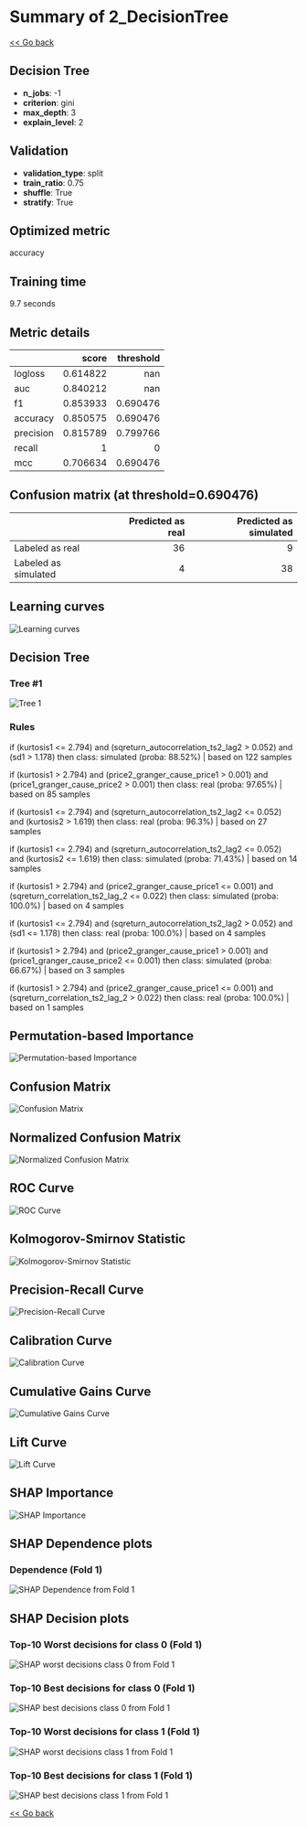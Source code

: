 # Summary of 2_DecisionTree

[<< Go back](../README.md)


## Decision Tree
- **n_jobs**: -1
- **criterion**: gini
- **max_depth**: 3
- **explain_level**: 2

## Validation
 - **validation_type**: split
 - **train_ratio**: 0.75
 - **shuffle**: True
 - **stratify**: True

## Optimized metric
accuracy

## Training time

9.7 seconds

## Metric details
|           |    score |   threshold |
|:----------|---------:|------------:|
| logloss   | 0.614822 |  nan        |
| auc       | 0.840212 |  nan        |
| f1        | 0.853933 |    0.690476 |
| accuracy  | 0.850575 |    0.690476 |
| precision | 0.815789 |    0.799766 |
| recall    | 1        |    0        |
| mcc       | 0.706634 |    0.690476 |


## Confusion matrix (at threshold=0.690476)
|                      |   Predicted as real |   Predicted as simulated |
|:---------------------|--------------------:|-------------------------:|
| Labeled as real      |                  36 |                        9 |
| Labeled as simulated |                   4 |                       38 |

## Learning curves
![Learning curves](learning_curves.png)

## Decision Tree 

### Tree #1
![Tree 1](learner_fold_0_tree.svg)

### Rules

if (kurtosis1 <= 2.794) and (sqreturn_autocorrelation_ts2_lag2 > 0.052) and (sd1 > 1.178) then class: simulated (proba: 88.52%) | based on 122 samples

if (kurtosis1 > 2.794) and (price2_granger_cause_price1 > 0.001) and (price1_granger_cause_price2 > 0.001) then class: real (proba: 97.65%) | based on 85 samples

if (kurtosis1 <= 2.794) and (sqreturn_autocorrelation_ts2_lag2 <= 0.052) and (kurtosis2 > 1.619) then class: real (proba: 96.3%) | based on 27 samples

if (kurtosis1 <= 2.794) and (sqreturn_autocorrelation_ts2_lag2 <= 0.052) and (kurtosis2 <= 1.619) then class: simulated (proba: 71.43%) | based on 14 samples

if (kurtosis1 > 2.794) and (price2_granger_cause_price1 <= 0.001) and (sqreturn_correlation_ts2_lag_2 <= 0.022) then class: simulated (proba: 100.0%) | based on 4 samples

if (kurtosis1 <= 2.794) and (sqreturn_autocorrelation_ts2_lag2 > 0.052) and (sd1 <= 1.178) then class: real (proba: 100.0%) | based on 4 samples

if (kurtosis1 > 2.794) and (price2_granger_cause_price1 > 0.001) and (price1_granger_cause_price2 <= 0.001) then class: simulated (proba: 66.67%) | based on 3 samples

if (kurtosis1 > 2.794) and (price2_granger_cause_price1 <= 0.001) and (sqreturn_correlation_ts2_lag_2 > 0.022) then class: real (proba: 100.0%) | based on 1 samples





## Permutation-based Importance
![Permutation-based Importance](permutation_importance.png)
## Confusion Matrix

![Confusion Matrix](confusion_matrix.png)


## Normalized Confusion Matrix

![Normalized Confusion Matrix](confusion_matrix_normalized.png)


## ROC Curve

![ROC Curve](roc_curve.png)


## Kolmogorov-Smirnov Statistic

![Kolmogorov-Smirnov Statistic](ks_statistic.png)


## Precision-Recall Curve

![Precision-Recall Curve](precision_recall_curve.png)


## Calibration Curve

![Calibration Curve](calibration_curve_curve.png)


## Cumulative Gains Curve

![Cumulative Gains Curve](cumulative_gains_curve.png)


## Lift Curve

![Lift Curve](lift_curve.png)



## SHAP Importance
![SHAP Importance](shap_importance.png)

## SHAP Dependence plots

### Dependence (Fold 1)
![SHAP Dependence from Fold 1](learner_fold_0_shap_dependence.png)

## SHAP Decision plots

### Top-10 Worst decisions for class 0 (Fold 1)
![SHAP worst decisions class 0 from Fold 1](learner_fold_0_shap_class_0_worst_decisions.png)
### Top-10 Best decisions for class 0 (Fold 1)
![SHAP best decisions class 0 from Fold 1](learner_fold_0_shap_class_0_best_decisions.png)
### Top-10 Worst decisions for class 1 (Fold 1)
![SHAP worst decisions class 1 from Fold 1](learner_fold_0_shap_class_1_worst_decisions.png)
### Top-10 Best decisions for class 1 (Fold 1)
![SHAP best decisions class 1 from Fold 1](learner_fold_0_shap_class_1_best_decisions.png)

[<< Go back](../README.md)
